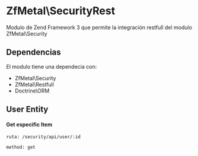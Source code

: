 # ZfMetal\SecurityRest
Modulo de Zend Framework 3 que permite la integración restfull del modulo ZfMetal\Security

## Dependencias
El modulo tiene una dependecia con:
 - ZfMetal\Security
 - ZfMetal\Restfull
 - Doctrine\ORM

## User Entity

#### Get especific Item

`ruta: /security/api/user/:id`

`method: get`

